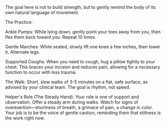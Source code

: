 The goal here is not to build strength, but to gently remind the body of its own natural language of movement.

The Practice:

Ankle Pumps: While lying down, gently point your toes away from you, then flex them back toward you. Repeat 10 times.

Gentle Marches: While seated, slowly lift one knee a few inches, then lower it. Alternate legs.

Supported Coughs: When you need to cough, hug a pillow tightly to your chest. This braces your incision and reduces pain, allowing for a necessary function to occur with less trauma.

The Walk: Short, slow walks of 3-5 minutes on a flat, safe surface, as advised by your clinical team. The goal is rhythm, not speed.

Helper's Role (The Steady Hand): Your role is one of support and observation. Offer a steady arm during walks. Watch for signs of overexertion—shortness of breath, a grimace of pain, a change in color. Your job is to be the voice of gentle caution, reminding them that stillness is the work right now.